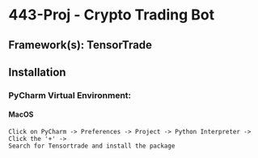 # 443-Proj - Crypto Trading Bot

## Framework(s): TensorTrade

## Installation

### PyCharm Virtual Environment:

#### MacOS

```
Click on PyCharm -> Preferences -> Project -> Python Interpreter -> Click the '+' -> 
Search for Tensortrade and install the package
```
